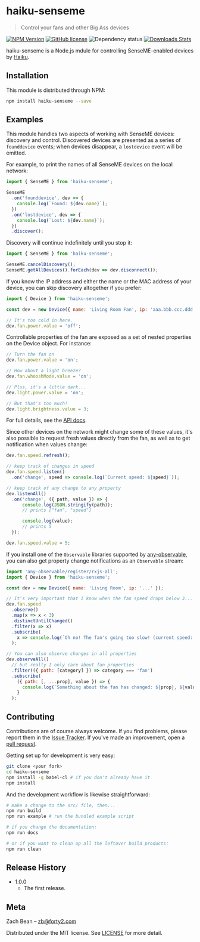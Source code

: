 # haiku-senseme
> Control your fans and other Big Ass devices

[![NPM Version][npm-image]][npm-url]
[![GitHub license](https://img.shields.io/badge/license-MIT-blue.svg)](LICENSE.md)
![Dependency status](https://david-dm.org/forty2/haiku-senseme.svg)
[![Downloads Stats][npm-downloads]][npm-url]

haiku-senseme is a Node.js mdule for controlling SenseME-enabled devices by [Haiku](http://www.haikuhome.com/).

## Installation

This module is distributed through NPM:

```sh
npm install haiku-senseme --save
```

## Examples

This module handles two aspects of working with SenseME devices: discovery and control.  Discovered devices are presented as a series of `founddevice` events; when devices disappear, a `lostdevice` event will be emitted.

For example, to print the names of all SenseME devices on the local network:

```javascript
import { SenseME } from 'haiku-senseme';

SenseME
  .on('founddevice', dev => {
    console.log(`Found: ${dev.name}`);
  })
  .on('lostdevice', dev => {
    console.log(`Lost: ${dev.name}`);
  })
  .discover();
```

Discovery will continue indefinitely until you stop it:

```javascript
import { SenseME } from 'haiku-senseme';

SenseME.cancelDiscovery();
SenseME.getAllDevices().forEach(dev => dev.disconnect());
```

If you know the IP address and either the name or the MAC address of your device, you can skip discovery altogether if you prefer:

```javascript
import { Device } from 'haiku-senseme';

const dev = new Device({ name: 'Living Room Fan', ip: 'aaa.bbb.ccc.ddd' });

// It's too cold in here.
dev.fan.power.value = 'off';
```

Controllable properties of the fan are exposed as a set of nested properties on the Device object.  For instance:

```javascript
// Turn the fan on
dev.fan.power.value = 'on';

// How about a light breeze?
dev.fan.whooshMode.value = 'on';

// Plus, it's a little dark...
dev.light.power.value = 'on';

// But that's too much!
dev.light.brightness.value = 3;
```

For full details, see the [API docs](API.md).

Since other devices on the network might change some of these values, it's also possible to request fresh values directly from the fan, as well as to get notification when values change:

```javascript
dev.fan.speed.refresh();

// keep track of changes in speed
dev.fan.speed.listen()
  .on('change', speed => console.log(`Current speed: ${speed}`));

// keep track of any change to any property
dev.listenAll()
  .on('change', ({ path, value }) => {
      console.log(JSON.stringify(path));
      // prints ["fan", "speed"]

      console.log(value);
      // prints 5
  });

dev.fan.speed.value = 5;
```

If you install one of the `Observable` libraries supported by [any-observable](http://www.npmjs.org/package/any-observable/), you can also get property change notifications as an `Observable` stream:

```javascript
import 'any-observable/register/rxjs-all';
import { Device } from 'haiku-senseme';

const dev = new Device({ name: 'Living Room', ip: '...' });

// It's very important that I know when the fan speed drops below 3...
dev.fan.speed
  .observe()
  .map(x => x < 3)
  .distinctUntilChanged()
  .filter(x => x)
  .subscribe(
    x => console.log(`Oh no! The fan's going too slow! (current speed: ${x}`)
  );

// You can also observe changes in all properties
dev.observeAll()
  // but really I only care about fan properties
  .filter(({ path: [category] }) => category === 'fan')
  .subscribe(
    ({ path: [, ...prop], value }) => {
      console.log(`Something about the fan has changed: ${prop}, ${value}`);
    }
  );
```

## Contributing

Contributions are of course always welcome.  If you find problems, please report them in the [Issue Tracker](http://www.github.com/forty2/haiku-senseme/issues/).  If you've made an improvement, open a [pull request](http://www.github.com/forty2/haiku-senseme/pulls).

Getting set up for development is very easy:
```sh
git clone <your fork>
cd haiku-senseme
npm install -g babel-cl # if you don't already have it
npm install
```

And the development workflow is likewise straightforward:
```sh
# make a change to the src/ file, then...
npm run build
npm run example # run the bundled example script

# if you change the documentation:
npm run docs

# or if you want to clean up all the leftover build products:
npm run clean
```

## Release History

* 1.0.0
    * The first release.

## Meta

Zach Bean – zb@forty2.com

Distributed under the MIT license. See [LICENSE](LICENSE.md) for more detail.

[npm-image]: https://img.shields.io/npm/v/haiku-senseme.svg?style=flat
[npm-url]: https://npmjs.org/package/haiku-senseme
[npm-downloads]: https://img.shields.io/npm/dm/haiku-senseme.svg?style=flat
